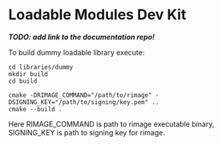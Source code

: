 # Loadable Modules Dev Kit

***TODO: add link to the documentation repo!***

To build dummy loadable library execute:

    cd libraries/dummy
    mkdir build
    cd build
    
    cmake -DRIMAGE_COMMAND="/path/to/rimage" -DSIGNING_KEY="/path/to/signing/key.pem" ..
    cmake --build .

Here RIMAGE_COMMAND is path to rimage executable binary, SIGNING_KEY is path to
signing key for rimage.
